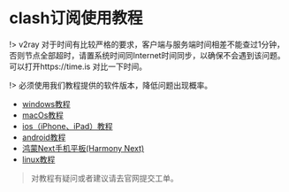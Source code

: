 # clash订阅使用教程

!> v2ray 对于时间有比较严格的要求，客户端与服务端时间相差不能查过1分钟，否则节点全部超时，请置系统时间同Internet时间同步，以确保不会遇到该问题。可以打开https://time.is 对比一下时间。

!> 必须使用我们教程提供的软件版本，降低问题出现概率。

- [windows教程](/clash/windows.md)
- [macOs教程](/clash/macOs.md)
- [ios（iPhone、iPad）教程](/clash/ios.md)
- [android教程](/clash/android.md)
- [鸿蒙Next手机平板(Harmony Next)](/clash/harmony.md)
- [linux教程](/clash/linux.md)

> 对教程有疑问或者建议请去官网提交工单。
